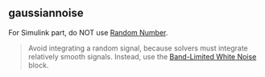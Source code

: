 ## gaussiannoise

For Simulink part, do NOT use [Random Number](https://www.mathworks.com/help/simulink/slref/randomnumber.html#:~:text=The%20Random%20Number%20block%20generates,generator%20of%20the%20rng%20function). 


> Avoid integrating a random signal, because solvers must integrate relatively smooth signals. Instead, use the [Band-Limited White Noise](https://www.mathworks.com/help/simulink/slref/bandlimitedwhitenoise.html) block.
